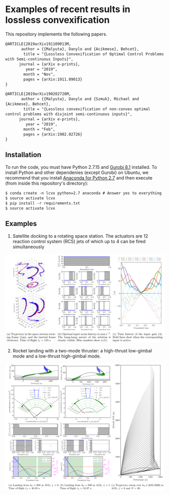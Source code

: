 # Examples of recent results in lossless convexification

This repository implements the following papers.

```
@ARTICLE{2019arXiv191109013M,
       author = {{Malyuta}, Danylo and {Acikmese}, Behcet},
        title = "{Lossless Convexification of Optimal Control Problems with Semi-continuous Inputs}",
      journal = {arXiv e-prints},
         year = "2019",
        month = "Nov",
        pages = {arXiv:1911.09013}
}
```

```
@ARTICLE{2019arXiv190202726M,
       author = {{Malyuta}, Danylo and {Szmuk}, Michael and {Acikmese}, Behcet},
        title = "{Lossless convexification of non-convex optimal control problems with disjoint semi-continuous inputs}",
      journal = {arXiv e-prints},
         year = "2019",
        month = "Feb",
        pages = {arXiv:1902.02726}
}
```

## Installation

To run the code, you must have Python 2.7.15 and [Gurobi
8.1](http://www.gurobi.com/downloads/download-center) installed. To install
Python and other dependenies (except Gurobi) on Ubuntu, we recommend that you
install [Anaconda for Python 2.7](https://www.anaconda.com/distribution/) and
then execute (from inside this repository's directory):

```
$ conda create -n lcvx python=2.7 anaconda # Answer yes to everything
$ source activate lcvx
$ pip install -r requirements.txt
$ source activate lcvx
```

## Examples

1. Satellite docking to a rotating space station. The actuators are 12 reaction
   control system (RCS) jets of which up to 4 can be fired simultaneously

<p align="center">
	<img width="800" src="/automatica_2019/figures/automatica_2019_example.png?raw=true">
</p>

2. Rocket landing with a two-mode thruster: a high-thrust low-gimbal mode and a low-thrust high-gimbal mode.

<p align="center">
	<img width="800" src="/ifac_wc_2020/figures/ifac_wc_2020_example.png?raw=true">
</p>
